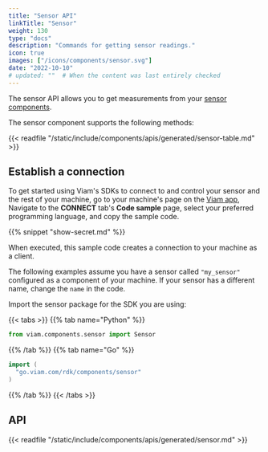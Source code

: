 ```yaml
---
title: "Sensor API"
linkTitle: "Sensor"
weight: 130
type: "docs"
description: "Commands for getting sensor readings."
icon: true
images: ["/icons/components/sensor.svg"]
date: "2022-10-10"
# updated: ""  # When the content was last entirely checked
---
```


The sensor API allows you to get measurements from your [sensor components](/components/sensor/).

The sensor component supports the following methods:

{{< readfile "/static/include/components/apis/generated/sensor-table.md" >}}

## Establish a connection

To get started using Viam's SDKs to connect to and control your sensor and the rest of your machine, go to your machine's page on the [Viam app](https://app.viam.com),
Navigate to the **CONNECT** tab's **Code sample** page, select your preferred programming language, and copy the sample code.

{{% snippet "show-secret.md" %}}

When executed, this sample code creates a connection to your machine as a client.

The following examples assume you have a sensor called `"my_sensor"` configured as a component of your machine.
If your sensor has a different name, change the `name` in the code.

Import the sensor package for the SDK you are using:

{{< tabs >}}
{{% tab name="Python" %}}

```python
from viam.components.sensor import Sensor
```

{{% /tab %}}
{{% tab name="Go" %}}

```go
import (
  "go.viam.com/rdk/components/sensor"
)
```

{{% /tab %}}
{{< /tabs >}}

## API

{{< readfile "/static/include/components/apis/generated/sensor.md" >}}
